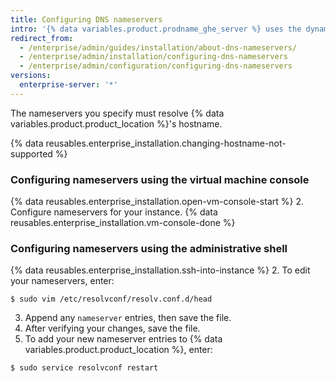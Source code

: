 ```yaml
---
title: Configuring DNS nameservers
intro: '{% data variables.product.prodname_ghe_server %} uses the dynamic host configuration protocol (DHCP) for DNS settings when DHCP leases provide nameservers. If nameservers are not provided by a dynamic host configuration protocol (DHCP) lease, or if you need to use specific DNS settings, you can specify the nameservers manually.'
redirect_from:
  - /enterprise/admin/guides/installation/about-dns-nameservers/
  - /enterprise/admin/installation/configuring-dns-nameservers
  - /enterprise/admin/configuration/configuring-dns-nameservers
versions:
  enterprise-server: '*'
---
```


The nameservers you specify must resolve {% data variables.product.product_location %}'s hostname.

{% data reusables.enterprise_installation.changing-hostname-not-supported %}

### Configuring nameservers using the virtual machine console

{% data reusables.enterprise_installation.open-vm-console-start %}
2. Configure nameservers for your instance.
{% data reusables.enterprise_installation.vm-console-done %}

### Configuring nameservers using the administrative shell

{% data reusables.enterprise_installation.ssh-into-instance %}
2. To edit your nameservers, enter:
  ```shell
  $ sudo vim /etc/resolvconf/resolv.conf.d/head
  ```
3. Append any `nameserver` entries, then save the file.
4. After verifying your changes, save the file.
5. To add your new nameserver entries to {% data variables.product.product_location %}, enter:
  ```shell
  $ sudo service resolvconf restart
  ```
